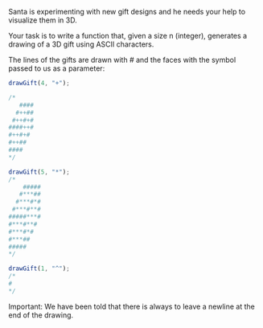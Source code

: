 Santa is experimenting with new gift designs and he needs your help to visualize them in 3D.

Your task is to write a function that, given a size n (integer), generates a drawing of a 3D gift using ASCII characters.

The lines of the gifts are drawn with # and the faces with the symbol passed to us as a parameter:

```js
drawGift(4, "+");

/*
   ####
  #++##
 #++#+#
####++#
#++#+#
#++##
####
*/

drawGift(5, "*");
/*
    #####
   #***##
  #***#*#
 #***#**#
#####***#
#***#**#
#***#*#
#***##
#####
*/

drawGift(1, "^");
/*
#
*/
```

Important: We have been told that there is always to leave a newline at the end of the drawing.
